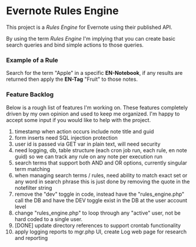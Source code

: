 # Evernote Rules Engine
This project is a *Rules Engine* for Evernote using their published API.

By using the term *Rules Engine* I'm implying that you can create basic search queries
and bind simple actions to those queries.

### Example of a Rule
Search for the term "Apple" in a specific **EN-Notebook**, if any results are returned then apply the **EN-Tag** "Fruit" to those notes.

### Feature Backlog
Below is a rough list of features I'm working on. These features completely driven by my own opinion and used to keep me organized. I'm happy to accept some input if you would like to help with the project.

1. timestamp when action occurs include note title and guid
2. form inserts need SQL injection protection
3. user id is passed via GET var in plain text, will need security
4. need logging, db, table structure (each cron job run,
    each rule, en note guid) so we can track any rule on any note per execution run
5. search terms that support both AND and OR options, currently singular term matching
6. when managing search terms / rules, need ability to match exact set or any word in search phrase
    this is just done by removing the quote in the notefilter string
7. remove the "dev" toggle in code, instead have the "rules_engine.php" call the DB and have the DEV toggle
    exist in the DB at the user account level
8. change "rules_engine.php" to loop through any "active" user, not be hard coded to a single user.
9. [DONE] update directory references to support crontab functionality
10. apply logging reports to mgr.php UI, create Log web page for research and reporting
